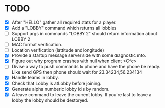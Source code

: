 TODO
====

- [X] After "HELLO" gather all required stats for a player. 
- [x] Add a "LOBBY" command which returns all lobbies
- [ ] Support args in commands "LOBBY 2" should return information about LOBBY 2
- [ ] MAC format verification.
- [ ] Location verification (lattitude and longitude)
- [x] Provide a startup message server side with some diagnostic info.
- [x] Figure out why program crashes with null when client <C^c>
- [ ] Divise a way to push commands to phone and have the phone be
  ready. Like send GPS then phone should wait for 23.34234,56.234134 
- [x] Handle teams in lobby.
- [x] Check that Lobby is atLobby before joining. 
- [x] Generate alpha numberic lobby id's by random. 
- [x] A leave command to leave the current lobby. If you're last to
  leave a lobby the lobby should be destoryed. 
